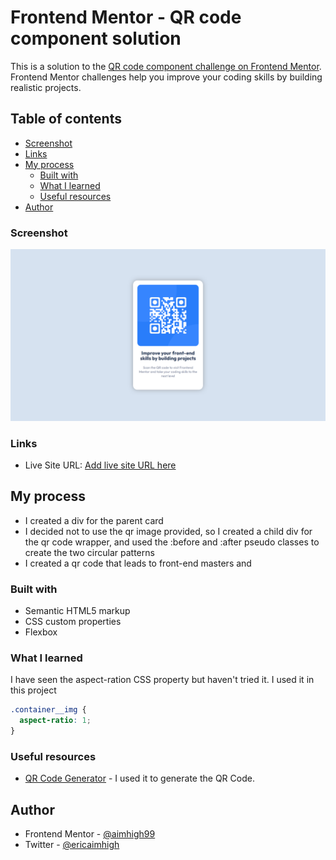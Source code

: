 # Frontend Mentor - QR code component solution

This is a solution to the [QR code component challenge on Frontend Mentor](https://www.frontendmentor.io/challenges/qr-code-component-iux_sIO_H). Frontend Mentor challenges help you improve your coding skills by building realistic projects.

## Table of contents

- [Screenshot](#screenshot)
- [Links](#links)
- [My process](#my-process)
  - [Built with](#built-with)
  - [What I learned](#what-i-learned)
  - [Useful resources](#useful-resources)
- [Author](#author)

### Screenshot

![](./screenshot.png)

### Links

- Live Site URL: [Add live site URL here](https://your-live-site-url.com)

## My process

- I created a div for the parent card
- I decided not to use the qr image provided, so I created a child div for the qr code wrapper, and used the :before and :after pseudo classes to create the two circular patterns
- I created a qr code that leads to front-end masters and

### Built with

- Semantic HTML5 markup
- CSS custom properties
- Flexbox

### What I learned

I have seen the aspect-ration CSS property but haven't tried it. I used it in this project

```css
.container__img {
  aspect-ratio: 1;
}
```

### Useful resources

- [QR Code Generator](https://www.the-qrcode-generator.com/) - I used it to generate the QR Code.

## Author

- Frontend Mentor - [@aimhigh99](https://www.frontendmentor.io/profile/aimhigh99)
- Twitter - [@ericaimhigh](https://www.twitter.com/ericaimhigh)
